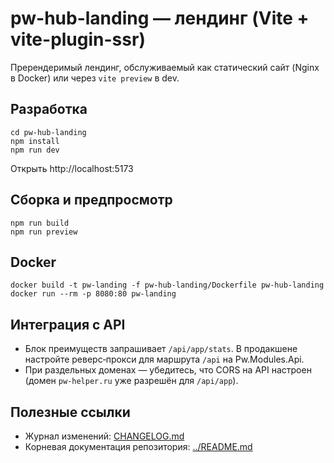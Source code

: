 ﻿# pw-hub-landing — лендинг (Vite + vite-plugin-ssr)

Пререндеримый лендинг, обслуживаемый как статический сайт (Nginx в Docker) или через `vite preview` в dev.

## Разработка
```
cd pw-hub-landing
npm install
npm run dev
```
Открыть http://localhost:5173

## Сборка и предпросмотр
```
npm run build
npm run preview
```

## Docker
```
docker build -t pw-landing -f pw-hub-landing/Dockerfile pw-hub-landing
docker run --rm -p 8080:80 pw-landing
```

## Интеграция с API
- Блок преимуществ запрашивает `/api/app/stats`. В продакшене настройте реверс‑прокси для маршрута `/api` на Pw.Modules.Api.
- При раздельных доменах — убедитесь, что CORS на API настроен (домен `pw-helper.ru` уже разрешён для `/api/app`).

## Полезные ссылки
- Журнал изменений: [CHANGELOG.md](CHANGELOG.md)
- Корневая документация репозитория: [../README.md](../README.md)
